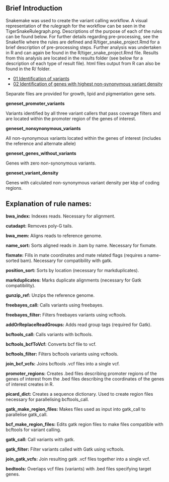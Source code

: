 ## Brief Introduction

Snakemake was used to create the variant calling workflow. A visual representation of the rulegraph for the workflow can be seen in the TigerSnakeRulegraph.png. Descriptions of the purpose of each of the rules can be found below. For further details regarding pre-processing, see the Snakefile where the rules are defined and R/tiger_snake_project.Rmd for a brief description of pre-processing steps. Further analysis was undertaken in R and can again be found in the R/tiger_snake_project.Rmd file. Results from this analysis are located in the results folder (see below for a description of each type of result file). html files output from R can also be found in the R/ folder. 


- [01 Identification of variants]( https://htmlpreview.github.io/?https://github.com/Ducklegs17/tigersnakes/blob/master/R/tiger_snake_project.html)
- [02 Identification of genes with highest non-synonymous variant density]( https://htmlpreview.github.io/?https://github.com/Ducklegs17/tigersnakes/blob/master/R/tigerSnake_pt2.html)

Separate files are provided for growth, lipid and pigmentation gene sets. 

**geneset_promoter_variants**

Variants identified by all three variant callers that pass coverage filters and are located within the promoter region of the genes of interest. 

**geneset_nonsynonymous_variants**

All non-synonymous variants located within the genes of interest (includes the reference and alternate allele)

**geneset_genes_without_variants**

Genes with zero non-synonymous variants.

**geneset_variant_density**

Genes with calculated non-synonymous variant density per kbp of coding regions.

## Explanation of rule names:

**bwa_index:**
Indexes reads. Necessary for alignment.

**cutadapt:**
Removes poly-G tails.

**bwa_mem:**
Aligns reads to reference genome.

**name_sort:**
Sorts aligned reads in .bam by name. Necessary for fixmate.

**fixmate:**
Fills in mate coordinates and mate related flags (requires a name-sorted bam). Necessary for compatibility with gatk.

**position_sort:**
Sorts by location (necessary for markduplicates).

**markduplicates:**
Marks duplicate alignments (necessary for Gatk compatibility).

**gunzip_ref:**
Unzips the reference genome.

**freebayes_call:**
Calls variants using freebayes.

**freebayes_filter:**
Filters freebayes variants using vcftools.

**addOrReplaceReadGroups:**
Adds read group tags (required for Gatk).

**bcftools_call:**
Calls variants with bcftools.

**bcftools_bcfToVcf:**
Converts bcf file to vcf.

**bcftools_filter:**
Filters bcftools variants using vcftools.

**join_bcf_vcfs:**
Joins bcftools .vcf files into a single vcf.

**promoter_regions:**
Creates .bed files describing promoter regions of the genes of interest from the .bed files describing the coordinates of the genes of interest creates in R. 

**picard_dict:**
Creates a sequence dictionary. Used to create region files necessary for parallelising bcftools_call. 

**gatk_make_region_files:**
Makes files used as input into gatk_call to parallelise gatk_call.

**bcf_make_region_files:**
Edits gatk region files to make files compatible with bcftools for variant calling.

**gatk_call:**
Call variants with gatk.

**gatk_filter:**
Filter variants called with Gatk using vcftools.

**join_gatk_vcfs:**
Join resulting gatk .vcf files together into a single vcf. 

**bedtools:**
Overlaps vcf files (variants) with .bed files specifying target genes.


